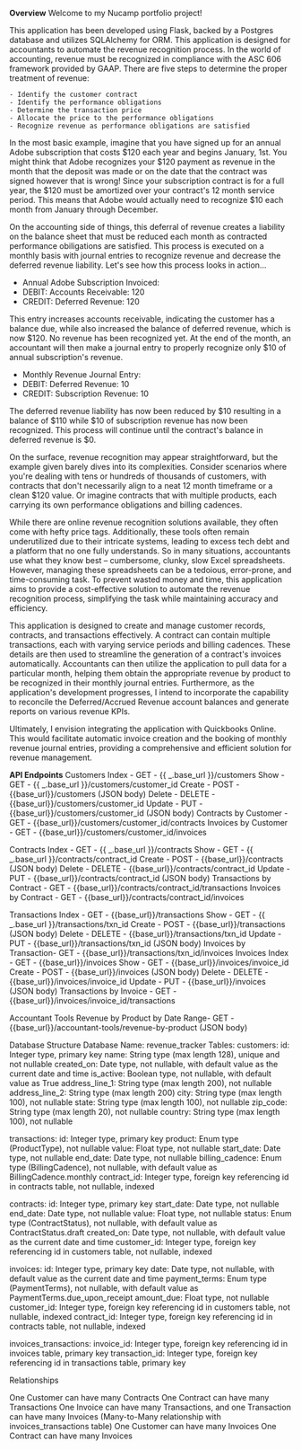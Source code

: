 **Overview**
Welcome to my Nucamp portfolio project!

This application has been developed using Flask, backed by a Postgres database and utilizes SQLAlchemy for ORM. This application is designed for accountants to automate the revenue recognition process. In the world of accounting, revenue must be recognized in compliance with the ASC 606 framework provided by GAAP. There are five steps to determine the proper treatment of revenue:

    - Identify the customer contract
    - Identify the performance obligations
    - Determine the transaction price
    - Allocate the price to the performance obligations
    - Recognize revenue as performance obligations are satisfied

In the most basic example, imagine that you have signed up for an annual Adobe subscription that costs $120 each year and begins January, 1st. You might think that Adobe recognizes your $120 payment as revenue in the month that the deposit was made or on the date that the contract was signed however that is wrong! Since your subscription contract is for a full year, the $120 must be amortized over your contract's 12 month service period. This means that Adobe would actually need to recognize $10 each month from January through December.

On the accounting side of things, this deferral of revenue creates a liability on the balance sheet that must be reduced each month as contracted performance obiligations are satisfied. This process is executed on a monthly basis with journal entries to recognize revenue and decrease the deferred revenue liability. Let's see how this process looks in action...

- Annual Adobe Subscription Invoiced:
- DEBIT: Accounts Receivable: 120
- CREDIT: Deferred Revenue: 120

This entry increases accounts receivable, indicating the customer has a balance due, while also increased the balance of deferred revenue, which is now $120. No revenue has been recognized yet. At the end of the month, an accountant will then make a journal entry to properly recognize only $10 of annual subscription's revenue.

- Monthly Revenue Journal Entry:
- DEBIT: Deferred Revenue: 10
- CREDIT: Subscription Revenue: 10

The deferred revenue liability has now been reduced by $10 resulting in a balance of $110 while $10 of subscription revenue has now been recognized. This process will continue until the contract's balance in deferred revenue is $0.

On the surface, revenue recognition may appear straightforward, but the example given barely dives into its complexities. Consider scenarios where you're dealing with tens or hundreds of thousands of customers, with contracts that don't necessarily align to a neat 12 month timeframe or a clean $120 value. Or imagine contracts that with multiple products, each carrying its own performance obligations and billing cadences.

While there are online revenue recognition solutions available, they often come with hefty price tags. Additionally, these tools often remain underutilized due to their intricate systems, leading to excess tech debt and a platform that no one fully understands. So in many situations, accountants use what they know best – cumbersome, clunky, slow Excel spreadsheets. However, managing these spreadsheets can be a tedoious, error-prone, and time-consuming task. To prevent wasted money and time, this application aims to provide a cost-effective solution to automate the revenue recognition process, simplifying the task while maintaining accuracy and efficiency.

This application is designed to create and manage customer records, contracts, and transactions effectively. A contract can contain multiple transactions, each with varying service periods and billing cadences. These details are then used to streamline the generation of a contract's invoices automatically. Accountants can then utilize the application to pull data for a particular month, helping them obtain the appropriate revenue by product to be recognized in their monthly journal entries. Furthermore, as the application's development progresses, I intend to incorporate the capability to reconcile the Deferred/Accrued Revenue account balances and generate reports on various revenue KPIs.

Ultimately, I envision integrating the application with Quickbooks Online. This would facilitate automatic invoice creation and the booking of monthly revenue journal entries, providing a comprehensive and efficient solution for revenue management.

**API Endpoints**
Customers
Index - GET - {{ _.base_url }}/customers
Show - GET - {{ _.base_url }}/customers/customer_id
Create - POST - {{base_url}}/customers (JSON body)
Delete - DELETE - {{base_url}}/customers/customer_id
Update - PUT - {{base_url}}/customers/customer_id (JSON body)
Contracts by Customer - GET - {{base_url}}/customers/customer_id/contracts
Invoices by Customer - GET - {{base_url}}/customers/customer_id/invoices

Contracts
Index - GET - {{ _.base_url }}/contracts
Show - GET - {{ _.base_url }}/contracts/contract_id
Create - POST - {{base_url}}/contracts (JSON body)
Delete - DELETE - {{base_url}}/contracts/contract_id
Update - PUT - {{base_url}}/contracts/contract_id (JSON body)
Transactions by Contract - GET - {{base_url}}/contracts/contract_id/transactions
Invoices by Contract - GET - {{base_url}}/contracts/contract_id/invoices

Transactions
Index - GET - {{base_url}}/transactions
Show - GET - {{ _.base_url }}/transactions/txn_id
Create - POST - {{base_url}}/transactions (JSON body)
Delete - DELETE - {{base_url}}/transactions/txn_id
Update - PUT - {{base_url}}/transactions/txn_id (JSON body)
Invoices by Transaction- GET - {{base_url}}/transactions/txn_id/invoices
Invoices
Index - GET - {{base_url}}/invoices
Show - GET - {{base_url}}/invoices/invoice_id
Create - POST - {{base_url}}/invoices (JSON body)
Delete - DELETE - {{base_url}}/invoices/invoice_id
Update - PUT - {{base_url}}/invoices (JSON body)
Transactions by Invoice - GET - {{base_url}}/invoices/invoice_id/transactions

Accountant Tools
Revenue by Product by Date Range- GET - {{base_url}}/accountant-tools/revenue-by-product (JSON body)

Database Structure
Database Name: revenue_tracker
Tables:
customers:
id: Integer type, primary key
name: String type (max length 128), unique and not nullable
created_on: Date type, not nullable, with default value as the current date and time
is_active: Boolean type, not nullable, with default value as True
address_line_1: String type (max length 200), not nullable
address_line_2: String type (max length 200)
city: String type (max length 100), not nullable
state: String type (max length 100), not nullable
zip_code: String type (max length 20), not nullable
country: String type (max length 100), not nullable

transactions:
id: Integer type, primary key
product: Enum type (ProductType), not nullable
value: Float type, not nullable
start_date: Date type, not nullable
end_date: Date type, not nullable
billing_cadence: Enum type (BillingCadence), not nullable, with default value as BillingCadence.monthly
contract_id: Integer type, foreign key referencing id in contracts table, not nullable, indexed

contracts:
id: Integer type, primary key
start_date: Date type, not nullable
end_date: Date type, not nullable
value: Float type, not nullable
status: Enum type (ContractStatus), not nullable, with default value as ContractStatus.draft
created_on: Date type, not nullable, with default value as the current date and time
customer_id: Integer type, foreign key referencing id in customers table, not nullable, indexed

invoices:
id: Integer type, primary key
date: Date type, not nullable, with default value as the current date and time
payment_terms: Enum type (PaymentTerms), not nullable, with default value as PaymentTerms.due_upon_receipt
amount_due: Float type, not nullable
customer_id: Integer type, foreign key referencing id in customers table, not nullable, indexed
contract_id: Integer type, foreign key referencing id in contracts table, not nullable, indexed

invoices_transactions:
invoice_id: Integer type, foreign key referencing id in invoices table, primary key
transaction_id: Integer type, foreign key referencing id in transactions table, primary key

Relationships

One Customer can have many Contracts
One Contract can have many Transactions
One Invoice can have many Transactions, and one Transaction can have many Invoices (Many-to-Many relationship with invoices_transactions table)
One Customer can have many Invoices
One Contract can have many Invoices
